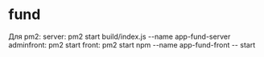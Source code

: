 # fund

Для pm2:
server: pm2 start build/index.js --name app-fund-server
adminfront: pm2 start
front: pm2 start npm --name app-fund-front -- start
